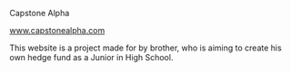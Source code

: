 Capstone Alpha

www.capstonealpha.com

This website is a project made for by brother, who is aiming to create his own hedge fund as a Junior in High School. 
